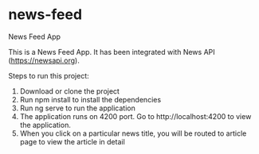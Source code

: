 # news-feed
News Feed App

This is a News Feed App. It has been integrated with News API (https://newsapi.org).

Steps to run this project:
1) Download or clone the project
2) Run npm install to install the dependencies
3) Run ng serve to run the application
4) The application runs on 4200 port. Go to http://localhost:4200 to view the application.
5) When you click on a particular news title, you will be routed to article page to view the article in detail
